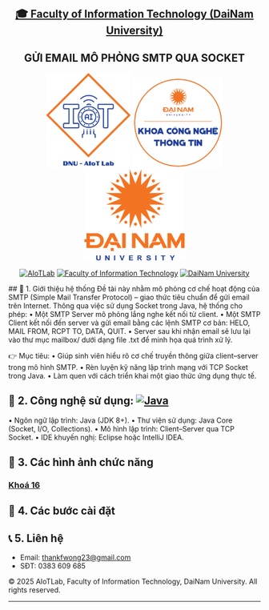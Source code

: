 <h2 align="center">
    <a href="https://dainam.edu.vn/vi/khoa-cong-nghe-thong-tin">
    🎓 Faculty of Information Technology (DaiNam University)
    </a>
</h2>
<h2 align="center">
   GỬI EMAIL MÔ PHỎNG SMTP QUA SOCKET
</h2>
<div align="center">
    <p align="center">
        <img src="docs/aiotlab_logo.png" alt="AIoTLab Logo" width="170"/>
        <img src="docs/fitdnu_logo.png" alt="AIoTLab Logo" width="180"/>
        <img src="docs/dnu_logo.png" alt="DaiNam University Logo" width="200"/>
    </p>

[![AIoTLab](https://img.shields.io/badge/AIoTLab-green?style=for-the-badge)](https://www.facebook.com/DNUAIoTLab)
[![Faculty of Information Technology](https://img.shields.io/badge/Faculty%20of%20Information%20Technology-blue?style=for-the-badge)](https://dainam.edu.vn/vi/khoa-cong-nghe-thong-tin)
[![DaiNam University](https://img.shields.io/badge/DaiNam%20University-orange?style=for-the-badge)](https://dainam.edu.vn)

</div>
## 📖 1. Giới thiệu hệ thống
Đề tài này nhằm mô phỏng cơ chế hoạt động của SMTP (Simple Mail Transfer Protocol) – giao thức tiêu chuẩn để gửi email trên Internet.
Thông qua việc sử dụng Socket trong Java, hệ thống cho phép:
 • Một SMTP Server mô phỏng lắng nghe kết nối từ client.
 • Một SMTP Client kết nối đến server và gửi email bằng các lệnh SMTP cơ bản: HELO, MAIL FROM, RCPT TO, DATA, QUIT.
 • Server sau khi nhận email sẽ lưu lại vào thư mục mailbox/ dưới dạng file .txt để minh họa quá trình xử lý.

👉 Mục tiêu:
 • Giúp sinh viên hiểu rõ cơ chế truyền thông giữa client–server trong mô hình SMTP.
 • Rèn luyện kỹ năng lập trình mạng với TCP Socket trong Java.
 • Làm quen với cách triển khai một giao thức ứng dụng thực tế.

## 🔧 2. Công nghệ sử dụng: [![Java](https://img.shields.io/badge/Java-007396?style=for-the-badge&logo=java&logoColor=white)](https://www.java.com/)
 • Ngôn ngữ lập trình: Java (JDK 8+).
 • Thư viện sử dụng: Java Core (Socket, I/O, Collections).
 • Mô hình lập trình: Client–Server qua TCP Socket.
 • IDE khuyến nghị: Eclipse hoặc IntelliJ IDEA.
## 🚀 3. Các hình ảnh chức năng

### [Khoá 16](./docs/projects/K16/README.md)

## 📝 4. Các bước cài đặt
## 📞 5. Liên hệ
- Email: thankfwong23@gmail.com  
- SĐT: 0383 609 685 


© 2025 AIoTLab, Faculty of Information Technology, DaiNam University. All rights reserved.

---
